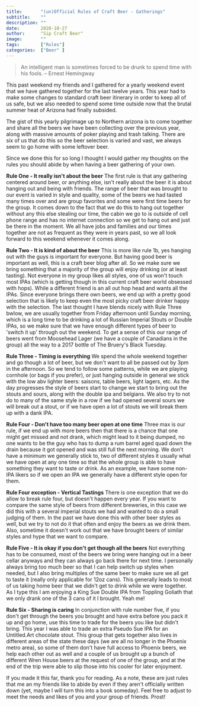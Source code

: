 ```yaml
---
title:       "(un)Official Rules of Craft Beer - Gatherings"
subtitle:    ""
description: ""
date:        2020-10-27
author:      "Sip Craft Beer"
image:       ""
tags:        ["Rules"]
categories:  ["Beer" ]
---
```


>An intelligent man is sometimes forced to be drunk to spend time with his fools. – Ernest Hemingway

This past weekend my friends and I gathered for a yearly weekend event that we have gathered together for the last twelve years. This year had to make some changes to standard craft beer itinerary in order to keep all of us safe, but we also needed to spend some time outside now that the brutal summer heat of Arizona had finally subsided. 

The gist of this yearly pilgrimage up to Northern arizona is to come together and share all the beers we have been collecting over the previous year, along with massive amounts of poker playing and trash talking. There are six of us that do this so the beer selection is varied and vast, we always seem to go home with some leftover beer. 

Since we done this for so long I thought I would gather my thoughts on the rules you should abide by when having a beer gathering of your own. 


**Rule One - It really isn't about the beer**
    The first rule is that any gathering centered around beer, or anything else, isn't really about the beer it is about hanging out and being with friends. The range of beer that was brought to our event is varied in style and quality, some of the beers we had tasted many times over and are group favorites and some were first time beers for the group. It comes down to the fact that we do this to hang out together without any this else stealing our time, the cabin we go to is outside of cell phone range and has no internet connection so we get to hang out and just be there in the moment. We all have jobs and families and our times together are not as frequent as they were in years past, so we all look forward to this weekend whenever it comes along. 

**Rule Two - It is kind of about the beer** 
    This is more like rule 1b, yes hanging out with the guys is important for everyone. But having good beer is important as well, this is a craft beer blog after all. So we make sure we bring something that a majority of the group will enjoy drinking (or at least tasting). Not everyone in my group likes all styles, one of us won't touch most IPAs (which is getting though in this current craft beer world obsessed with hops). While a different friend is an all out hop head and wants all the IPAs. Since everyone brings there own beers, we end up with a pretty good selection that is likely to keep even the most picky craft beer drinker happy with the selection. The last thought I have blends nicely with Rule Three bwlow, we are usually together from Friday afternoon until Sunday morning, which is a long time to be drinking a lot of Russian Imperial Stouts or Double IPAs, so we make sure that we have enough different types of beer to 'switch it up' through out the weekend. To get a sense of this our range of beers went from Moosehead Lager (we have a couple of Canadians in the group) all the way to a 2017 bottle of The Bruery's Black Tuesday. 

**Rule Three - Timing is everything** 
    We spend the whole weekend together and go though a lot of beer, but we don't want to all be passed out by 3pm in the afternoon. So we tend to follow some patterns, while we are playing cornhole (or bags if you prefer), or just hanging outside in general we stick with the low abv lighter beers: saisons, table beers, light lagers, etc. As the day progresses the style of beers start to change we start to bring out the stouts and sours, along with the double ipa and belgians. We also try to not do to many of the same style in a row if we had opened several sours we will break out a stout, or if we have open a lot of stouts we will break them up with a dank IPA.

**Rule Four - Don't have too many beer open at one time** 
    Three max is our rule, if we end up with more beers then that there is a chance that one might get missed and not drank, which might lead to it being dumped, no one wants to be the guy who has to dump a rum barrel aged quad down the drain because it got opened and was still full the next morning. We don't have a minimum we generally stick to, two of different styles it usually what we have open at any one time so that the whole group is able to have something they want to taste or drink. As an example, we have some non-IPA likers so if we open an IPA we generally have a different style open for them. 

**Rule Four exception - Vertical Tastings**
    There is one exception that we do allow to break rule four, but doesn't happen every year. If you want to compare the same style of beers from different breweries, in this case we did this with a several imperial stouts we had and wanted to do a small judging of them. In the past we have done this with other beer styles as well, but we try to not do it that often and enjoy the beers as we drink them. Also, sometime it doesn't work out that we have brought beers of similar styles and hype that we want to compare.  

**Rule Five - It is okay if you don't get though all the beers**
    Not everything has to be consumed, most of the beers we bring were hanging out in a beer cellar anyways and they can always go back there for next time. I personally always bring too much beer so that I can help switch up styles when needed, but I also bring multiples of the same beer to make sure we all get to taste it (really only applicable for 12oz cans). This generally leads to most of us taking home beer that we didn't get to drink while we were together. As I type this I am enjoying a King Sue Double IPA from Toppling Goliath that we only drank one of the 3 cans of it I brought. Yeah me!

**Rule Six - Sharing is caring**
    In conjunction with rule number five, if you don't get through the beers you brought and have extra before you pack it up and go home, use this time to trade for the beers you like but didn't bring. This year I was able to trade an extra Pseudo Sue IPA for an Untitled.Art chocolate stout. This group that gets together also lives in different areas of the state these days (we are all no longer in the Phoenix metro area), so some of them don't have full access to Phoenix beers, we help each other out as well and a couple of us brought up a bunch of different Wren House beers at the request of one of the group, and at the end of the trip were able to slip those into his cooler for later enjoyment. 


If you made it this far, thank you for reading. As a note, these are just rules that me an my friends like to abide by even if they aren't officially written down (yet, maybe I will turn this into a book someday). Feel free to adjust to meet the needs and likes of you and your group of friends. Prost!